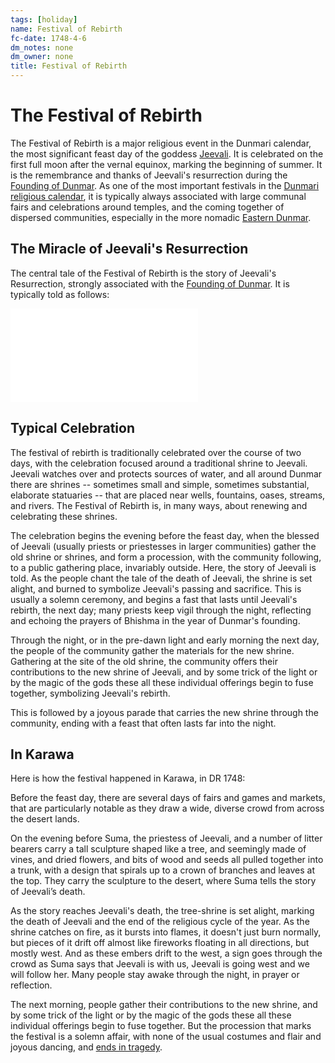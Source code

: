 ```yaml
---
tags: [holiday]
name: Festival of Rebirth
fc-date: 1748-4-6
dm_notes: none
dm_owner: none
title: Festival of Rebirth
---
```

# The Festival of Rebirth

The Festival of Rebirth is a major religious event in the Dunmari calendar, the most significant feast day of the goddess [Jeevali](<../../gods/incorporeal-gods/dunmari-pantheon/jeevali.md>). It is celebrated on the first full moon after the vernal equinox, marking the beginning of summer. It is the remembrance and thanks of Jeevali's resurrection during the [Founding of Dunmar](<../../../primary-sources/founding-of-dunmar.md>). As one of the most important festivals in the [Dunmari religious calendar](<./dunmari-festivals.md>), it is typically always associated with large communal fairs and celebrations around temples, and the coming together of dispersed communities, especially in the more nomadic [Eastern Dunmar](<../../../gazetteer/greater-dunmar/realms/dunmar/eastern-dunmar/eastern-dunmar.md>). 

## The Miracle of Jeevali's Resurrection

The central tale of the Festival of Rebirth is the story of Jeevali's Resurrection, strongly associated with the [Founding of Dunmar](<../../../primary-sources/founding-of-dunmar.md>). It is typically told as follows:

![The Miracle of Jeevali's Ressurection](<../../../primary-sources/the-miracle-of-jeevali-s-ressurection.md>)

## Typical Celebration

The festival of rebirth is traditionally celebrated over the course of two days, with the celebration focused around a traditional shrine to Jeevali. Jeevali watches over and protects sources of water, and all around Dunmar there are shrines -- sometimes small and simple, sometimes substantial, elaborate statuaries -- that are placed near wells, fountains, oases, streams, and rivers. The Festival of Rebirth is, in many ways, about renewing and celebrating these shrines. 

The celebration begins the evening before the feast day, when the blessed of Jeevali (usually priests or priestesses in larger communities) gather the old shrine or shrines, and form a procession, with the community following, to a public gathering place, invariably outside. Here, the story of Jeevali is told. As the people chant the tale of the death of Jeevali, the shrine is set alight, and burned to symbolize Jeevali's passing and sacrifice. This is usually a solemn ceremony, and begins a fast that lasts until Jeevali's rebirth, the next day; many priests keep vigil through the night, reflecting and echoing the prayers of Bhishma in the year of Dunmar's founding. 

Through the night, or in the pre-dawn light and early morning the next day, the people of the community gather the materials for the new shrine. Gathering at the site of the old shrine, the community offers their contributions to the new shrine of Jeevali, and by some trick of the light or by the magic of the gods these all these individual offerings begin to fuse together, symbolizing Jeevali's rebirth. 

This is followed by a joyous parade that carries the new shrine through the community, ending with a feast that often lasts far into the night. 

## In Karawa

Here is how the festival happened in Karawa, in DR 1748:

Before the feast day, there are several days of fairs and games and markets, that are  particularly notable as they draw a wide, diverse crowd from across the desert lands. 

On the evening before Suma, the priestess of Jeevali, and a number of litter bearers carry a tall sculpture shaped like a tree, and seemingly made of vines, and dried flowers, and bits of wood and seeds all pulled together into a trunk, with a design that spirals up to a crown of branches and leaves at the top. They carry the sculpture to the desert, where Suma tells the story of Jeevali’s death. 

As the story reaches Jeevali's death, the tree-shrine is set alight, marking the death of Jeevali and the end of the religious cycle of the year. As the shrine catches on fire, as it bursts into flames, it doesn't just burn normally, but pieces of it drift off almost like fireworks floating in all directions, but mostly west. And as these embers drift to the west, a sign goes through the crowd as Suma says that Jeevali is with us, Jeevali is going west and we will follow her. Many people stay awake through the night, in prayer or reflection. 

The next morning, people gather their contributions to the new shrine, and by some trick of the light or by the magic of the gods these all these individual offerings begin to fuse together. But the procession that marks the festival is a solemn affair, with none of the usual costumes and flair and joyous dancing, and [ends in tragedy](<../../../campaigns/dunmari-frontier/session-notes/session-6-dufr.md>).
